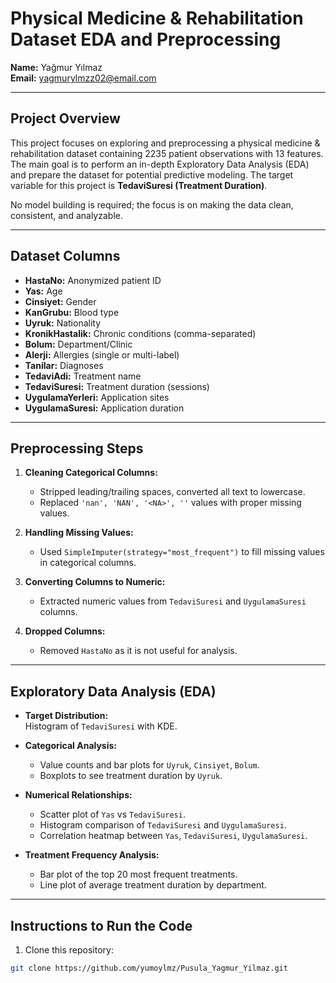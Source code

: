 # Physical Medicine & Rehabilitation Dataset EDA and Preprocessing

**Name:** Yağmur Yılmaz  
**Email:** yagmurylmzz02@email.com  

---

## Project Overview

This project focuses on exploring and preprocessing a physical medicine & rehabilitation dataset containing 2235 patient observations with 13 features. The main goal is to perform an in-depth Exploratory Data Analysis (EDA) and prepare the dataset for potential predictive modeling. The target variable for this project is **TedaviSuresi (Treatment Duration)**.  

No model building is required; the focus is on making the data clean, consistent, and analyzable.

---

## Dataset Columns

- **HastaNo:** Anonymized patient ID  
- **Yas:** Age  
- **Cinsiyet:** Gender  
- **KanGrubu:** Blood type  
- **Uyruk:** Nationality  
- **KronikHastalik:** Chronic conditions (comma-separated)  
- **Bolum:** Department/Clinic  
- **Alerji:** Allergies (single or multi-label)  
- **Tanilar:** Diagnoses  
- **TedaviAdi:** Treatment name  
- **TedaviSuresi:** Treatment duration (sessions)  
- **UygulamaYerleri:** Application sites  
- **UygulamaSuresi:** Application duration  

---

## Preprocessing Steps

1. **Cleaning Categorical Columns:**  
   - Stripped leading/trailing spaces, converted all text to lowercase.  
   - Replaced `'nan', 'NAN', '<NA>', ''` values with proper missing values.

2. **Handling Missing Values:**  
   - Used `SimpleImputer(strategy="most_frequent")` to fill missing values in categorical columns.  

3. **Converting Columns to Numeric:**  
   - Extracted numeric values from `TedaviSuresi` and `UygulamaSuresi` columns.  

4. **Dropped Columns:**  
   - Removed `HastaNo` as it is not useful for analysis.  

---

## Exploratory Data Analysis (EDA)

- **Target Distribution:**  
  Histogram of `TedaviSuresi` with KDE.

- **Categorical Analysis:**  
  - Value counts and bar plots for `Uyruk`, `Cinsiyet`, `Bolum`.  
  - Boxplots to see treatment duration by `Uyruk`.

- **Numerical Relationships:**  
  - Scatter plot of `Yas` vs `TedaviSuresi`.  
  - Histogram comparison of `TedaviSuresi` and `UygulamaSuresi`.  
  - Correlation heatmap between `Yas`, `TedaviSuresi`, `UygulamaSuresi`.

- **Treatment Frequency Analysis:**  
  - Bar plot of the top 20 most frequent treatments.  
  - Line plot of average treatment duration by department.

---

## Instructions to Run the Code

1. Clone this repository:
```bash
git clone https://github.com/yumoylmz/Pusula_Yagmur_Yilmaz.git
